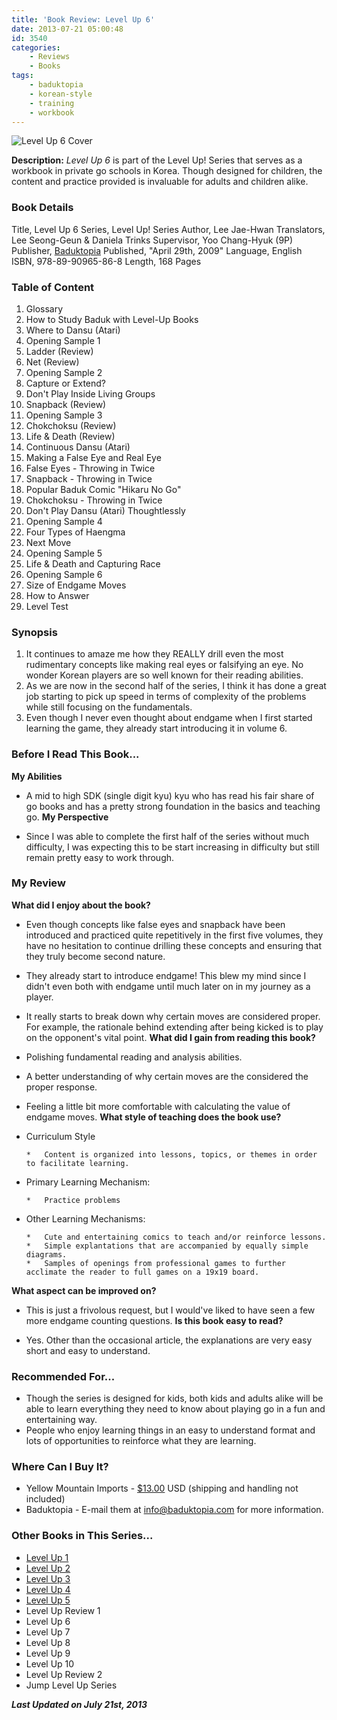 ```yaml
---
title: 'Book Review: Level Up 6'
date: 2013-07-21 05:00:48
id: 3540
categories:
	- Reviews
	- Books
tags:
	- baduktopia
	- korean-style
	- training
	- workbook
---
```


![Level Up 6 Cover](/images/2013/07/levelup6cover.jpg)

**Description:** _Level Up 6_ is part of the Level Up! Series that serves as a workbook in private go schools in Korea. Though designed for children, the content and practice provided is invaluable for adults and children alike.

<!--more-->

### Book Details

Title, Level Up 6
Series, Level Up! Series
Author, Lee Jae-Hwan
Translators, Lee Seong-Geun &amp; Daniela Trinks
Supervisor, Yoo Chang-Hyuk (9P)
Publisher, [Baduktopia](http://www.baduktopia.com)
Published, "April 29th, 2009"
Language, English
ISBN, 978-89-90965-86-8
Length, 168 Pages

### Table of Content

1.  Glossary
2.  How to Study Baduk with Level-Up Books
3.  Where to Dansu (Atari)
4.  Opening Sample 1
5.  Ladder (Review)
6.  Net (Review)
7.  Opening Sample 2
8.  Capture or Extend?
9.  Don't Play Inside Living Groups
10.  Snapback (Review)
11.  Opening Sample 3
12.  Chokchoksu (Review)
13.  Life &amp; Death (Review)
14.  Continuous Dansu (Atari)
15.  Making a False Eye and Real Eye
16.  False Eyes - Throwing in Twice
17.  Snapback - Throwing in Twice
18.  Popular Baduk Comic "Hikaru No Go"
19.  Chokchoksu - Throwing in Twice
20.  Don't Play Dansu (Atari) Thoughtlessly
21.  Opening Sample 4
22.  Four Types of Haengma
23.  Next Move
24.  Opening Sample 5
25.  Life &amp; Death and Capturing Race
26.  Opening Sample 6
27.  Size of Endgame Moves
28.  How to Answer
29.  Level Test


### Synopsis

1.  It continues to amaze me how they REALLY drill even the most rudimentary concepts like making real eyes or falsifying an eye. No wonder Korean players are so well known for their reading abilities.
2.  As we are now in the second half of the series, I think it has done a great job starting to pick up speed in terms of complexity of the problems while still focusing on the fundamentals.
3.  Even though I never even thought about endgame when I first started learning the game, they already start introducing it in volume 6.


### Before I Read This Book...

**My Abilities**

*   A mid to high SDK (single digit kyu) kyu who has read his fair share of go books and has a pretty strong foundation in the basics and teaching go.
**My Perspective**

*   Since I was able to complete the first half of the series without much difficulty, I was expecting this to be start increasing in difficulty but still remain pretty easy to work through.


### My Review

**What did I enjoy about the book?**

*   Even though concepts like false eyes and snapback have been introduced and practiced quite repetitively in the first five volumes, they have no hesitation to continue drilling these concepts and ensuring that they truly become second nature.
*   They already start to introduce endgame! This blew my mind since I didn't even both with endgame until much later on in my journey as a player.
*   It really starts to break down why certain moves are considered proper. For example, the rationale behind extending after being kicked is to play on the opponent's vital point.
**What did I gain from reading this book?**

*   Polishing fundamental reading and analysis abilities.
*   A better understanding of why certain moves are the considered the proper response.
*   Feeling a little bit more comfortable with calculating the value of endgame moves.
**What style of teaching does the book use?**

*   Curriculum Style

		*   Content is organized into lessons, topics, or themes in order to facilitate learning.

*   Primary Learning Mechanism:

		*   Practice problems

*   Other Learning Mechanisms:

		*   Cute and entertaining comics to teach and/or reinforce lessons.
		*   Simple explantations that are accompanied by equally simple diagrams.
		*   Samples of openings from professional games to further acclimate the reader to full games on a 19x19 board.
**What aspect can be improved on?**

*   This is just a frivolous request, but I would've liked to have seen a few more endgame counting questions.
**Is this book easy to read?**

*   Yes. Other than the occasional article, the explanations are very easy short and easy to understand.


### Recommended For...

*   Though the series is designed for kids, both kids and adults alike will be able to learn everything they need to know about playing go in a fun and entertaining way.
*   People who enjoy learning things in an easy to understand format and lots of opportunities to reinforce what they are learning.


### Where Can I Buy It?

*   Yellow Mountain Imports - [$13.00](http://www.ymimports.com/p-789-level-up-6-20-18-kyu.aspx#.Uede2xbEpEA "Yellow Mountain Imports Purchase Link") USD (shipping and handling not included)
*   Baduktopia - E-mail them at info@baduktopia.com for more information.


### Other Books in This Series...

*   [Level Up 1](http://www.bengozen.com/book-review-level-up-1/ "Book Review: Level Up 1")
*   [Level Up 2](http://www.bengozen.com/book-review-level-up-vol-2/ "Book Review: Level Up 2")
*   [Level Up 3](http://www.bengozen.com/book-review-level-up-3/ "Book Review: Level Up 3")
*   [Level Up 4](http://www.bengozen.com/book-review-level-up-4/ "Book Review: Level Up 4")
*   [Level Up 5](http://www.bengozen.com/book-review-level-up-5/ "Book Review: Level Up 5")
*   Level Up Review 1
*   Level Up 6
*   Level Up 7
*   Level Up 8
*   Level Up 9
*   Level Up 10
*   Level Up Review 2
*   Jump Level Up Series

_**Last Updated on July 21st, 2013**_
